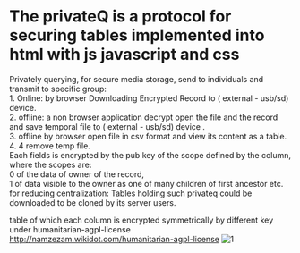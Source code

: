 # The privateQ is a protocol for securing tables implemented into html with js javascript and css
 <p> Privately querying, for secure media storage, send to individuals and transmit to specific group:<br>
 	1. Online: by browser Downloading Encrypted Record to ( external - usb/sd) device.<br>
 	2. offline: a non browser application decrypt open the file and the record and save temporal file to ( external - usb/sd) device .<br>
 	3.  offline by browser open file in  csv format  and view its content as a table.<br>
 	4.  4 remove temp file.<br>
   Each fields is encrypted by the pub key of the scope defined by the column,
 	  where the scopes are: <br>
 	  0 of the data of owner of the record, <br>
 	  1 of data visible to the owner as one of many children of first ancestor etc.<br>
 	  for reducing centralization: Tables holding such privateq could be downloaded to be cloned by its server users. <br>
 	   </p> 
 	   
table of which each column is encrypted symmetrically by different key
under humanitarian-agpl-license http://namzezam.wikidot.com/humanitarian-agpl-license
![1](http://comcomist.wdfiles.com/local--files/4-new-mediums-in-our-living-the-iiaom-rcoin-comcom-liquid-un/privateq.jpg)

